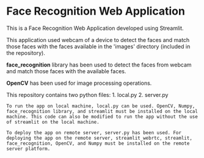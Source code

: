 # Face Recognition Web Application
This is a Face Recognition Web Application developed using Streamlit.

This application used webcam of a device to detect the faces and match those faces with the faces available in the 'images' directory (included in the repository).

**face_recognition** library has been used to detect the faces from webcam and match those faces with the available faces.

**OpenCV** has been used for image processing operations.

This repository contains two python files: 1. local.py 2. server.py

    To run the app on local machine, local.py can be used. OpenCV, Numpy, face_recognition library, and streamlit must be installed on the local machine. This code can also be modified to run the app without the use of streamlit on the local machine.

    To deploy the app on remote server, server.py has been used. For deploying the app on the remote server, streamlit_webrtc, streamlit, face_recognition, OpenCV, and Numpy must be installed on the remote server platform.